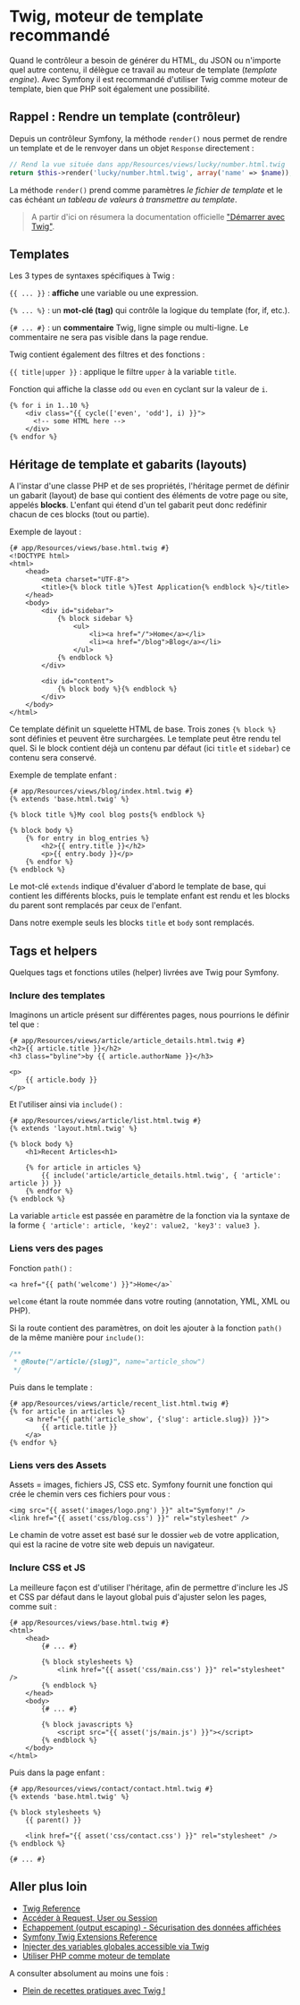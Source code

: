 # Twig, moteur de template recommandé

Quand le contrôleur a besoin de générer du HTML, du JSON ou n'importe quel autre contenu, il délègue ce travail au moteur de template (_template engine_). Avec Symfony il est recommandé d'utiliser Twig comme moteur de template, bien que PHP soit également une possibilité.

## Rappel : Rendre un template (contrôleur)

Depuis un contrôleur Symfony, la méthode `render()` nous permet de rendre un template et de le renvoyer dans un objet `Response` directement :

```php
// Rend la vue située dans app/Resources/views/lucky/number.html.twig
return $this->render('lucky/number.html.twig', array('name' => $name));
```

La méthode `render()` prend comme paramètres _le fichier de template_ et le cas échéant _un tableau de valeurs à transmettre au template_.

> A partir d'ici on résumera la documentation officielle ["Démarrer avec Twig"](https://symfony.com/doc/current/templating.html).

## Templates

Les 3 types de syntaxes spécifiques à Twig :

`{{ ... }}` : **affiche** une variable ou une expression.

`{% ... %}` : un **mot-clé (tag)** qui contrôle la logique du template (for, if, etc.).

`{# ... #}` : un **commentaire** Twig, ligne simple ou multi-ligne. Le commentaire ne sera pas visible dans la page rendue.

Twig contient également des filtres et des fonctions :

`{{ title|upper }}` : applique le filtre `upper` à la variable `title`.

Fonction qui affiche la classe `odd` ou `even` en cyclant sur la valeur de `i`.

```twig
{% for i in 1..10 %}
    <div class="{{ cycle(['even', 'odd'], i) }}">
      <!-- some HTML here -->
    </div>
{% endfor %}
```

## Héritage de template et gabarits (layouts)

A l'instar d'une classe PHP et de ses propriétés, l'héritage permet de définir un gabarit (layout) de base qui contient des éléments de votre page ou site, appelés **blocks**. L'enfant qui étend d'un tel gabarit peut donc redéfinir chacun de ces blocks (tout ou partie).

Exemple de layout :

```twig
{# app/Resources/views/base.html.twig #}
<!DOCTYPE html>
<html>
    <head>
        <meta charset="UTF-8">
        <title>{% block title %}Test Application{% endblock %}</title>
    </head>
    <body>
        <div id="sidebar">
            {% block sidebar %}
                <ul>
                    <li><a href="/">Home</a></li>
                    <li><a href="/blog">Blog</a></li>
                </ul>
            {% endblock %}
        </div>

        <div id="content">
            {% block body %}{% endblock %}
        </div>
    </body>
</html>
```

Ce template définit un squelette HTML de base. Trois zones `{% block %}` sont définies et peuvent être surchargées. Le template peut être rendu tel quel. Si le block contient déjà un contenu par défaut (ici `title` et `sidebar`) ce contenu sera conservé.

Exemple de template enfant :

```twig
{# app/Resources/views/blog/index.html.twig #}
{% extends 'base.html.twig' %}

{% block title %}My cool blog posts{% endblock %}

{% block body %}
    {% for entry in blog_entries %}
        <h2>{{ entry.title }}</h2>
        <p>{{ entry.body }}</p>
    {% endfor %}
{% endblock %}
```

Le mot-clé `extends` indique d'évaluer d'abord le template de base, qui contient les différents blocks, puis le template enfant est rendu et les blocks du parent sont remplacés par ceux de l'enfant.

Dans notre exemple seuls les blocks `title` et `body` sont remplacés.

## Tags et helpers

Quelques tags et fonctions utiles (helper) livrées ave Twig pour Symfony.

### Inclure des templates

Imaginons un article présent sur différentes pages, nous pourrions le définir tel que :

```twig
{# app/Resources/views/article/article_details.html.twig #}
<h2>{{ article.title }}</h2>
<h3 class="byline">by {{ article.authorName }}</h3>

<p>
    {{ article.body }}
</p>
```

Et l'utiliser ainsi via `include()` :

```twig
{# app/Resources/views/article/list.html.twig #}
{% extends 'layout.html.twig' %}

{% block body %}
    <h1>Recent Articles<h1>

    {% for article in articles %}
        {{ include('article/article_details.html.twig', { 'article': article }) }}
    {% endfor %}
{% endblock %}
```
La variable `article` est passée en paramètre de la fonction via la syntaxe de la forme `{ 'article': article, 'key2': value2, 'key3': value3 }`.

### Liens vers des pages
Fonction `path()` :

```twig
<a href="{{ path('welcome') }}">Home</a>`
```
`welcome` étant la route nommée dans votre routing (annotation, YML, XML ou PHP).

Si la route contient des paramètres, on doit les ajouter à la fonction `path()` de la même manière pour `include()`:

```php
/**
 * @Route("/article/{slug}", name="article_show")
 */
```
Puis dans le template :
```twig
{# app/Resources/views/article/recent_list.html.twig #}
{% for article in articles %}
    <a href="{{ path('article_show', {'slug': article.slug}) }}">
        {{ article.title }}
    </a>
{% endfor %}
```

### Liens vers des Assets

Assets = images, fichiers JS, CSS etc. Symfony fournit une fonction qui crée le chemin vers ces fichiers pour vous :

```twig
<img src="{{ asset('images/logo.png') }}" alt="Symfony!" />
<link href="{{ asset('css/blog.css') }}" rel="stylesheet" />
```

Le chamin de votre asset est basé sur le dossier `web` de votre application, qui est la racine de votre site web depuis un navigateur.

### Inclure CSS et JS

La meilleure façon est d'utiliser l'héritage, afin de permettre d'inclure les JS et CSS par défaut dans le layout global puis d'ajuster selon les pages, comme suit :

```twig
{# app/Resources/views/base.html.twig #}
<html>
    <head>
        {# ... #}

        {% block stylesheets %}
            <link href="{{ asset('css/main.css') }}" rel="stylesheet" />
        {% endblock %}
    </head>
    <body>
        {# ... #}

        {% block javascripts %}
            <script src="{{ asset('js/main.js') }}"></script>
        {% endblock %}
    </body>
</html>
```
Puis dans la page enfant :

```twig
{# app/Resources/views/contact/contact.html.twig #}
{% extends 'base.html.twig' %}

{% block stylesheets %}
    {{ parent() }}

    <link href="{{ asset('css/contact.css') }}" rel="stylesheet" />
{% endblock %}

{# ... #}
```

## Aller plus loin

- [Twig Reference](https://twig.symfony.com/doc/2.x/#reference)
- [Accéder à Request, User ou Session](https://symfony.com/doc/current/templating/app_variable.html)
- [Echappement (output escaping) - Sécurisation des données affichées](https://symfony.com/doc/current/templating/escaping.html)
- [Symfony Twig Extensions Reference](http://symfony.com/doc/current/reference/twig_reference.html)
- [Injecter des variables globales accessible via Twig](http://symfony.com/doc/current/templating/global_variables.html)
- [Utiliser PHP comme moteur de template](http://symfony.com/doc/current/templating/PHP.html)

A consulter absolument au moins une fois :
- [Plein de recettes pratiques avec Twig !](https://symfony.com/doc/current/templating.html#learn-more)